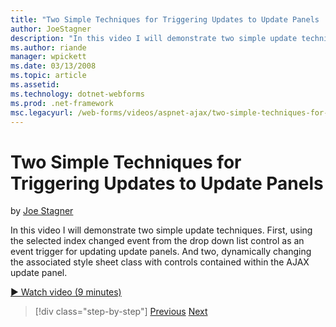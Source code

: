 ```yaml
---
title: "Two Simple Techniques for Triggering Updates to Update Panels | Microsoft Docs"
author: JoeStagner
description: "In this video I will demonstrate two simple update techniques. First, using the selected index changed event from the drop down list control as an event trig..."
ms.author: riande
manager: wpickett
ms.date: 03/13/2008
ms.topic: article
ms.assetid: 
ms.technology: dotnet-webforms
ms.prod: .net-framework
msc.legacyurl: /web-forms/videos/aspnet-ajax/two-simple-techniques-for-triggering-updates-to-update-panels
---
```

Two Simple Techniques for Triggering Updates to Update Panels
====================
by [Joe Stagner](https://github.com/JoeStagner)

In this video I will demonstrate two simple update techniques. First, using the selected index changed event from the drop down list control as an event trigger for updating update panels. And two, dynamically changing the associated style sheet class with controls contained within the AJAX update panel.

[&#9654; Watch video (9 minutes)](https://channel9.msdn.com/Blogs/ASP-NET-Site-Videos/two-simple-techniques-for-triggering-updates-to-update-panels)

>[!div class="step-by-step"] [Previous](how-do-i-retrieve-values-from-server-side-ajax-controls.md) [Next](use-aspnet-ajax-cascading-drop-down-control-to-access-a-database.md)